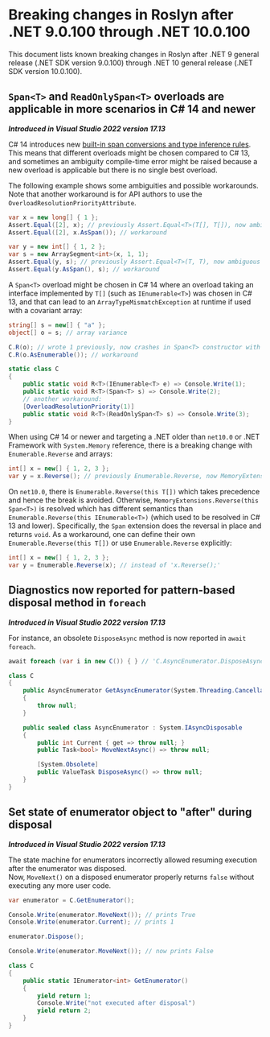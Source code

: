 # Breaking changes in Roslyn after .NET 9.0.100 through .NET 10.0.100

This document lists known breaking changes in Roslyn after .NET 9 general release (.NET SDK version 9.0.100) through .NET 10 general release (.NET SDK version 10.0.100).

## `Span<T>` and `ReadOnlySpan<T>` overloads are applicable in more scenarios in C# 14 and newer

***Introduced in Visual Studio 2022 version 17.13***

C# 14 introduces new [built-in span conversions and type inference rules](https://github.com/dotnet/csharplang/issues/7905).
This means that different overloads might be chosen compared to C# 13, and sometimes an ambiguity compile-time error
might be raised because a new overload is applicable but there is no single best overload.

The following example shows some ambiguities and possible workarounds.
Note that another workaround is for API authors to use the `OverloadResolutionPriorityAttribute`.

```cs
var x = new long[] { 1 };
Assert.Equal([2], x); // previously Assert.Equal<T>(T[], T[]), now ambiguous with Assert.Equal<T>(ReadOnlySpan<T>, Span<T>)
Assert.Equal([2], x.AsSpan()); // workaround

var y = new int[] { 1, 2 };
var s = new ArraySegment<int>(x, 1, 1);
Assert.Equal(y, s); // previously Assert.Equal<T>(T, T), now ambiguous with Assert.Equal<T>(Span<T>, Span<T>)
Assert.Equal(y.AsSpan(), s); // workaround
```

A `Span<T>` overload might be chosen in C# 14 where an overload taking an interface implemented by `T[]` (such as `IEnumerable<T>`) was chosen in C# 13,
and that can lead to an `ArrayTypeMismatchException` at runtime if used with a covariant array:

```cs
string[] s = new[] { "a" };
object[] o = s; // array variance

C.R(o); // wrote 1 previously, now crashes in Span<T> constructor with ArrayTypeMismatchException
C.R(o.AsEnumerable()); // workaround

static class C
{
    public static void R<T>(IEnumerable<T> e) => Console.Write(1);
    public static void R<T>(Span<T> s) => Console.Write(2);
    // another workaround:
    [OverloadResolutionPriority(1)]
    public static void R<T>(ReadOnlySpan<T> s) => Console.Write(3);
}
```

When using C# 14 or newer and targeting a .NET older than `net10.0`
or .NET Framework with `System.Memory` reference,
there is a breaking change with `Enumerable.Reverse` and arrays:

```cs
int[] x = new[] { 1, 2, 3 };
var y = x.Reverse(); // previously Enumerable.Reverse, now MemoryExtensions.Reverse
```

On `net10.0`, there is `Enumerable.Reverse(this T[])` which takes precedence and hence the break is avoided.
Otherwise, `MemoryExtensions.Reverse(this Span<T>)` is resolved which has different semantics
than `Enumerable.Reverse(this IEnumerable<T>)` (which used to be resolved in C# 13 and lower).
Specifically, the `Span` extension does the reversal in place and returns `void`.
As a workaround, one can define their own `Enumerable.Reverse(this T[])` or use `Enumerable.Reverse` explicitly:

```cs
int[] x = new[] { 1, 2, 3 };
var y = Enumerable.Reverse(x); // instead of 'x.Reverse();'
```

## Diagnostics now reported for pattern-based disposal method in `foreach`

***Introduced in Visual Studio 2022 version 17.13***

For instance, an obsolete `DisposeAsync` method is now reported in `await foreach`.
```csharp
await foreach (var i in new C()) { } // 'C.AsyncEnumerator.DisposeAsync()' is obsolete

class C
{
    public AsyncEnumerator GetAsyncEnumerator(System.Threading.CancellationToken token = default)
    {
        throw null;
    }

    public sealed class AsyncEnumerator : System.IAsyncDisposable
    {
        public int Current { get => throw null; }
        public Task<bool> MoveNextAsync() => throw null;

        [System.Obsolete]
        public ValueTask DisposeAsync() => throw null;
    }
}
```

## Set state of enumerator object to "after" during disposal

***Introduced in Visual Studio 2022 version 17.13***

The state machine for enumerators incorrectly allowed resuming execution after the enumerator was disposed.  
Now, `MoveNext()` on a disposed enumerator properly returns `false` without executing any more user code.

```csharp
var enumerator = C.GetEnumerator();

Console.Write(enumerator.MoveNext()); // prints True
Console.Write(enumerator.Current); // prints 1

enumerator.Dispose();

Console.Write(enumerator.MoveNext()); // now prints False

class C
{
    public static IEnumerator<int> GetEnumerator()
    {
        yield return 1;
        Console.Write("not executed after disposal")
        yield return 2;
    }
}
```

